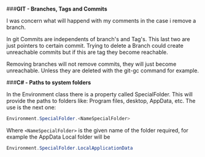 ###**GIT - Branches, Tags and Commits**

I was concern what will happend with my comments in the case i remove a branch.

In git Commits are independents of branch's and Tag's. This last two are just pointers to certain commit. Trying to delete a Branch could create unreachable commits but if this are tag they become reachable. 

Removing branches will not remove commits, they will just become unreachable. Unless they are deleted with the git-gc command for example.

###**C# - Paths to system folders**

In the Environment class there is a property called SpecialFolder. This will provide the paths to folders like: Program files, desktop, AppData, etc. The use is the next one:

```csharp
Environment.SpecialFolder.<NameSpecialFolder>
```

Where ```<NameSpecialFolder>``` is the given name of the folder required, for example the AppData Local folder will be 

```csharp
Environment.SpecialFolder.LocalApplicationData
```